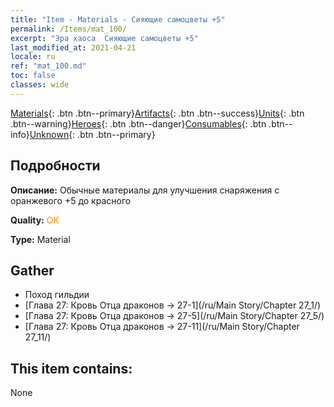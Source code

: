 ```yaml
---
title: "Item - Materials - Сияющие самоцветы +5"
permalink: /Items/mat_100/
excerpt: "Эра хаоса  Сияющие самоцветы +5"
last_modified_at: 2021-04-21
locale: ru
ref: "mat_100.md"
toc: false
classes: wide
---
```

 [Materials](/ru/Items/){: .btn .btn--primary}[Artifacts](/ru/Items/Artifacts/){: .btn .btn--success}[Units](/ru/Items/Units/){: .btn .btn--warning}[Heroes](/ru/Items/Heroes/){: .btn .btn--danger}[Consumables](/ru/Items/Consumables/){: .btn .btn--info}[Unknown](/ru/Items/Unknown/){: .btn .btn--primary}

## Подробности
 **Описание:** Обычные материалы для улучшения снаряжения c оранжевого +5 до красного

 **Quality:** <span style="color: #FF8C00">OK</span>

 **Type:** Material

## Gather

*    Поход гильдии 
*    [Глава 27: Кровь Отца драконов -> 27-1](/ru/Main Story/Chapter 27_1/) 
*    [Глава 27: Кровь Отца драконов -> 27-5](/ru/Main Story/Chapter 27_5/) 
*    [Глава 27: Кровь Отца драконов -> 27-11](/ru/Main Story/Chapter 27_11/) 

## This item contains:

  None

